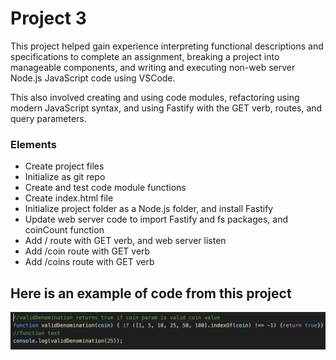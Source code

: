 # Project 3

This project helped gain experience interpreting functional descriptions and specifications to complete an assignment, breaking a project into manageable components, and writing and executing non-web server Node.js JavaScript code using VSCode.

This also involved creating and using code modules, refactoring using modern JavaScript syntax, and using Fastify with the GET verb, routes, and query parameters.


### Elements

- Create project files
- Initialize as git repo
- Create and test code module functions
- Create index.html file
- Initialize project folder as a Node.js folder, and install Fastify
- Update web server code to import Fastify and fs packages, and coinCount function
- Add / route with GET verb, and web server listen
- Add /coin route with GET verb
- Add /coins route with GET verb


## Here is an example of code from this project

![Screenshot of p3-module.js](https://github.com/nataleeirwin/cit281-p3/blob/main/p3%20files/example%20of%20p3%20code.png)
